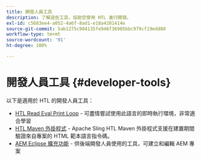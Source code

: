```yaml
---
title: 開發人員工具
description: 了解這些工具，協助您使用 HTL 進行開發。
exl-id: c5683ee4-a052-4a6f-8ad1-e18a4201414e
source-git-commit: 5ab1275c984135fe946f36905bbc979cf19edd80
workflow-type: tm+mt
source-wordcount: '91'
ht-degree: 100%

---
```



# 開發人員工具 {#developer-tools}

以下是適用於 HTL 的開發人員工具：

* [HTL Read Eval Print Loop](https://github.com/adobe/aem-htl-repl) - 可盡情嘗試使用此語言的即時執行環境，非常適合學習
* [HTL Maven 外掛程式](https://sling.apache.org/components/htl-maven-plugin/) - Apache Sling HTL Maven 外掛程式支援在建置期間驗證來自專案的 HTML 範本語言指令碼。
* [AEM Eclipse 擴充功能](https://experienceleague.adobe.com/docs/experience-manager-cloud-service/content/implementing/developer-tools/eclipse.html) - 供後端開發人員使用的工具，可建立和編輯 AEM 專案

